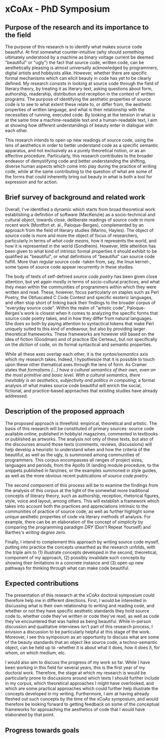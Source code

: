 # xCoAx - PhD Symposium


## Purpose of the research and its importance to the field

The purpose of this research is to identify what makes source code beautiful. At first somewhat counter-intuitive (why should something ultimately understood by a machine as binary voltage current be deemed "beautiful" or "ugly") the fact that source code, written code, can be aesthetically pleasing is almost universally acknowledged by programmers, digital artists and hobbyists alike. However, whether there are specific formal mechanisms which can elicit beauty in code has yet to be clearly defined. My research consists in looking at source code through the field of literary theory, by treating it as literary text, asking questions about form, authorship, readership, distribution and reception in the context of written programs. The purpose of identifying the aesthetic properties of source code is to see to what extent these relate to, or differ from, the aesthetic properties of written language, and what is their relationship with the necessities of running, executed code. By looking at the tension in what is at the same time a machine-readable text and a human-readable text, I aim at showing how different understandings of beauty enter in dialogue with each other.

This research intends to open up new readings of source code, using the lens of aesthetics in order to better understand code as a specific semantic apparatus, and not exclusively as a purely theoretical notion, or as an effective procedure. Particularly, this research contributes to the broader endeavor of demystifying code and better understanding the shifting, diverse human aspects which come into play during the practice of writing code, while at the same contributing to the question of what are some of the forms that could inherently bring out beauty in what is both a tool for expression and for action.

## Brief survey of background and related work

Overall, I've identified a dynamic which starts from broad theoretical work establishing a definition of software (MacKenzie) as a socio-technical and cultural object, towards close, deliberate readings of source code in more recent work (Montfort et. al., Paloque-Berges), complemented by an approach from the field of literary studies (Marino, Hayles). The object of source code is more and more the object of focus of researchers, particularly in terms of *what code means*, how it represents the world, and how it is represented in the world (Sondheim). However, little attention has been given to what kind of intrinsic formal properties it should exhibit to be qualified as "beautiful", or what definitions of "beautiful" can source code fulfill. More than regular source code -taken from, say, the linux kernel-, some types of source code appear recurrently in these studies.

The body of texts of self-defined *source code poetry* has been given close attention, but yet again mostly in terms of socio-cultural practices, and what they mean within the communities of programmers within which they were written and read. These, however, focus particularly on staples such as Perl Poetry, the Obfuscated C Code Contest and specific esoteric languages, and often stop short of linking back their findings to the broader corpus of "everyday source code". Within the realm of "artistic code", Paloque-Berges's work is closest when it comes to analyzing the specific forms that source code poetry takes, and in how they differ from natural languages. She does so both by paying attention to syntactical tokens that make Perl uniquely suited to this kind of endeavour, but also by providing larger theoretical frameworks. These frameworks are however still based on the idea of fiction (Goodman) and of practice (De Certeau), but not specifically on the *diction* of code, on its formal syntactical and semantic properties.

While all these axes overlap each other, it is the *syntax/semantics* axis which my research takes. Indeed, I hypothesize that it is possible to touch upon these other thematical axes through the lens of form. As Cramer states that *formalisms [...] have a cultural semantics of their own, even on the most primitive and basic level. With a cultural semantics, there inevitably is an aesthetics, subjectivity and politics in computing*, a formal analysis of what makes source code beautiful will enrich the social, fictional, and practice-based approaches that existing studies have already addressed.

## Description of the proposed approach

The proposed approach is threefold: empirical, theoretical and artistic. The basis of this research will be constituted of primary sources: source code available online, published in hobbyist magazines, commented in textbooks or published as artworks. The analysis not only of these texts, but also of the discourses around those texts (comments, reviews, discussions) will help develop a heuristic to understand when and how the criteria of the beautiful, as well as the ugly, is summoned among communities of programmers. This corpus encompasses all ranges of project sizes, languages and periods, from the Apollo IX landing module procedure, to the snippets published in fanzines, or the examples summoned in style guides, as well as the more obvious recent publications of *source code poetry*.

The second component of this process will be to examine the findings from the analysis of this corpus at the light of the somewhat more traditional concepts of literary theory, such as authorship, reception, rhetorical figures, style, voice and layout, among others. This will establish a framework which takes into account both the practices and appreciations intrinsic to the communities of practice of source code, as well as further highlight some unique aesthetic properties of code via literary methods of analysis. For example, there can be an elaboration of the concept of *simplicity* by comparing the programming paradigm *DRY* (Don't Repeat Yourself) and Barthes's *writing degree zero*.

Finally, I intend to complement this approach by writing source code myself, putting into practice the concepts unearthed as the research unfolds, with the triple aim to (1) illustrate concepts developed in the second, theoretical, component of my approach, (2) possibly invalidate such concepts by showing their limitations in a concrete instance and (3) open up new pathways for thinking through what can make code beautiful.

## Expected contributions

The presentation of this research at the xCoAx doctoral symposium could therefore help me in different directions. First, I would be interested in discussing what is their own relationship to writing and reading code, and whether or not they have specific aesthetic standards they hold source code to, whether code they've written or code they've read, as well as code they've encountered that was hailed as being beautiful. While in-person discussion and qualitative interviews isn't part of this research process, I envision a discussion to be particularly helpful at this stage of the work. Moreover, I see this symposium as an opportunity to discuss what are some of the beauty standards that an object like source code, a techno-semantic object, can be held up to -whether it is about what it does, how it does it, for whom, on which medium, etc.

I would also aim to discuss the progress of my work so far. While I have been working in this field for several years, this is the first year of my doctoral work. Therefore, the stage at which my research is would be particularly prone to discussions around which texts I should further include in my corpus, which theoretical approaches I might have overlooked, and which are some practical approaches which could further help illustrate the concepts developed in my writing. Furthermore, I aim at having already fleshed out such concepts by the time of the xCoAx symposium, and would therefore be looking forward to getting feedback on some of the conceptual frameworks for approaching the aesthetics of code that I would have elaborated by that point.

## Progress towards goals
